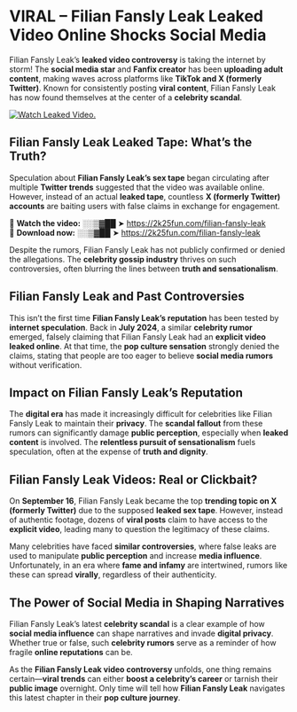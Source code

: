 # VIRAL – Filian Fansly Leak Leaked Video Online Shocks Social Media 

Filian Fansly Leak’s **leaked video controversy** is taking the internet by storm! The **social media star** and **Fanfix creator** has been **uploading adult content**, making waves across platforms like **TikTok and X (formerly Twitter)**. Known for consistently posting **viral content**, Filian Fansly Leak has now found themselves at the center of a **celebrity scandal**.  

[![Watch Leaked Video.](https://miro.medium.com/v2/resize:fit:828/format:webp/1*cilzJN44JGOrTw9NJCrNHA.gif "Watch Leaked Video")](https://2k25fun.com/filian-fansly-leak)

## **Filian Fansly Leak Leaked Tape: What’s the Truth?**  
Speculation about **Filian Fansly Leak’s sex tape** began circulating after multiple **Twitter trends** suggested that the video was available online. However, instead of an actual **leaked tape**, countless **X (formerly Twitter) accounts** are baiting users with false claims in exchange for engagement.  

🔹 **Watch the video:** ░░▒▓██ ➤ https://2k25fun.com/filian-fansly-leak  
🔹 **Download now:** ░░▒▓██ ➤ https://2k25fun.com/filian-fansly-leak  

Despite the rumors, Filian Fansly Leak has not publicly confirmed or denied the allegations. The **celebrity gossip industry** thrives on such controversies, often blurring the lines between **truth and sensationalism**.  

## **Filian Fansly Leak and Past Controversies**  
This isn’t the first time **Filian Fansly Leak’s reputation** has been tested by **internet speculation**. Back in **July 2024**, a similar **celebrity rumor** emerged, falsely claiming that Filian Fansly Leak had an **explicit video leaked online**. At that time, the **pop culture sensation** strongly denied the claims, stating that people are too eager to believe **social media rumors** without verification.  

## **Impact on Filian Fansly Leak’s Reputation**  
The **digital era** has made it increasingly difficult for celebrities like Filian Fansly Leak to maintain their **privacy**. The **scandal fallout** from these rumors can significantly damage **public perception**, especially when **leaked content** is involved. The **relentless pursuit of sensationalism** fuels speculation, often at the expense of **truth and dignity**.  

## **Filian Fansly Leak Videos: Real or Clickbait?**  
On **September 16**, Filian Fansly Leak became the top **trending topic on X (formerly Twitter)** due to the supposed **leaked sex tape**. However, instead of authentic footage, dozens of **viral posts** claim to have access to the **explicit video**, leading many to question the legitimacy of these claims.  

Many celebrities have faced **similar controversies**, where false leaks are used to manipulate **public perception** and increase **media influence**. Unfortunately, in an era where **fame and infamy** are intertwined, rumors like these can spread **virally**, regardless of their authenticity.  

## **The Power of Social Media in Shaping Narratives**  
Filian Fansly Leak’s latest **celebrity scandal** is a clear example of how **social media influence** can shape narratives and invade **digital privacy**. Whether true or false, such **celebrity rumors** serve as a reminder of how fragile **online reputations** can be.  

As the **Filian Fansly Leak video controversy** unfolds, one thing remains certain—**viral trends** can either **boost a celebrity’s career** or tarnish their **public image** overnight. Only time will tell how **Filian Fansly Leak** navigates this latest chapter in their **pop culture journey**. 